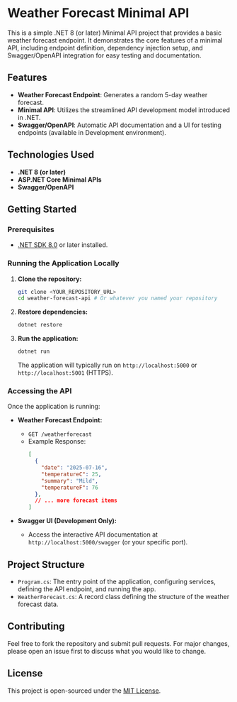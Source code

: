 # Weather Forecast Minimal API

This is a simple .NET 8 (or later) Minimal API project that provides a basic weather forecast endpoint. It demonstrates the core features of a minimal API, including endpoint definition, dependency injection setup, and Swagger/OpenAPI integration for easy testing and documentation.

## Features

* **Weather Forecast Endpoint**: Generates a random 5-day weather forecast.
* **Minimal API**: Utilizes the streamlined API development model introduced in .NET.
* **Swagger/OpenAPI**: Automatic API documentation and a UI for testing endpoints (available in Development environment).

## Technologies Used

* **.NET 8 (or later)**
* **ASP.NET Core Minimal APIs**
* **Swagger/OpenAPI**

## Getting Started

### Prerequisites

* [.NET SDK 8.0](https://dotnet.microsoft.com/download/dotnet/8.0) or later installed.

### Running the Application Locally

1.  **Clone the repository:**
    ```bash
    git clone <YOUR_REPOSITORY_URL>
    cd weather-forecast-api # Or whatever you named your repository
    ```
2.  **Restore dependencies:**
    ```bash
    dotnet restore
    ```
3.  **Run the application:**
    ```bash
    dotnet run
    ```
    The application will typically run on `http://localhost:5000` or `http://localhost:5001` (HTTPS).

### Accessing the API

Once the application is running:

* **Weather Forecast Endpoint:**
    * `GET /weatherforecast`
    * Example Response:
        ```json
        [
          {
            "date": "2025-07-16",
            "temperatureC": 25,
            "summary": "Mild",
            "temperatureF": 76
          },
          // ... more forecast items
        ]
        ```

* **Swagger UI (Development Only):**
    * Access the interactive API documentation at `http://localhost:5000/swagger` (or your specific port).

## Project Structure

* `Program.cs`: The entry point of the application, configuring services, defining the API endpoint, and running the app.
* `WeatherForecast.cs`: A record class defining the structure of the weather forecast data.

## Contributing

Feel free to fork the repository and submit pull requests. For major changes, please open an issue first to discuss what you would like to change.

## License

This project is open-sourced under the [MIT License](LICENSE).
